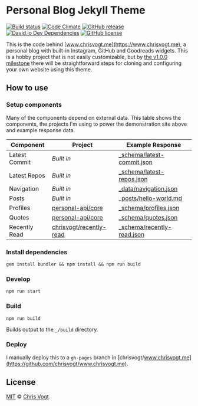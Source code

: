 # Personal Blog Jekyll Theme

[![Build status](https://img.shields.io/travis/personal-site/blog.svg?branch=master&style=flat-square)](https://travis-ci.org/personal-site/blog)
[![Code Climate](https://codeclimate.com/github/personal-site/blog/badges/gpa.svg)](https://codeclimate.com/github/personal-site/blog)
[![GitHub release](https://img.shields.io/github/release/personal-site/blog.svg?style=flat-square)](https://github.com/personal-site/blog/releases)
[![David.io Dev Dependencies](https://david-dm.org/personal-site/blog/dev-status.svg?style=flat-square)](https://david-dm.org/personal-site/blog?type=dev)
[![GitHub license](https://img.shields.io/github/license/personal-site/blog.svg?style=flat-square)](https://github.com/personal-site/blog/blob/master/LICENSE)

This is the code behind [www.chrisvogt.me](https://www.chrisvogt.me), a personal blog with built-in Instagram, GitHub and Goodreads widgets. This is a hobby project that is not easily customizable, but by [the v1.0.0 milestone](https://github.com/personal-site/blog/issues?q=is%3Aopen+is%3Aissue+milestone%3A%22v1.0.0+%E2%80%94+first+stable+release%22) there will be straightforward steps for cloning and configuring your own website using this theme.

## How to use

### Setup components

Many of the components depend on external data. This table shows the components, the projects I'm using to power the demonstration site above and example response data.

| Component      | Project                                                               | Example Response                                         |
|----------------|-----------------------------------------------------------------------|----------------------------------------------------------|
| Latest Commit  | _Built in_                                                            | [_schema/latest-commit.json](_schema/latest-commit.json) |
| Latest Repos   | _Built in_                                                            | [_schema/latest-repos.json](_schema/latest-repos.json)   |
| Navigation     | _Built in_                                                            | [_data/navigation.json](_data/navigation.json)           |
| Posts          | _Built in_                                                            | [_posts/hello-world.md](_posts/hello-world.md)
| Profiles       | [personal-api/core](https://github.com/personal-api/core)             | [_schema/profiles.json](_schema/profiles.json)           |
| Quotes         | [personal-api/core](https://github.com/personal-api/core)             | [_schema/quotes.json](_schema/quotes.json)               |
| Recently Read  | [chrisvogt/recently-read](https://github.com/chrisvogt/recently-read) | [_schema/recently-read.json](_schema/recently-read.json) |

### Install dependencies

```
gem install bundler && npm install && npm run build
```

### Develop

```
npm run start
```

### Build

```
npm run build
```

Builds output to the `_/build` directory.

### Deploy

I manually deploy this to a `gh-pages` branch in [chrisvogt/www.chrisvogt.me](https://github.com/chrisvogt/www.chrisvogt.me).

## License

[MIT](LICENSE) © [Chris Vogt](https://www.chrisvogt.me).
